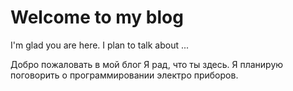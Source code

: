 # Welcome to my blog

I'm glad you are here. I plan to talk about ...


 Добро пожаловать в мой блог
Я рад, что ты здесь. Я планирую поговорить о программировании электро приборов.
